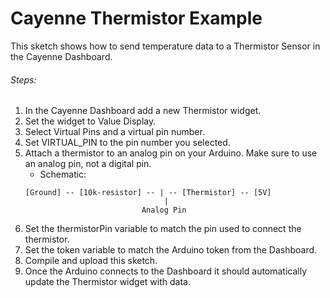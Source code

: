 # Cayenne Thermistor Example

This sketch shows how to send temperature data to a Thermistor Sensor in the Cayenne Dashboard.

###### Steps:
1. In the Cayenne Dashboard add a new Thermistor widget.
2. Set the widget to Value Display.
3. Select Virtual Pins and a virtual pin number.
4. Set VIRTUAL_PIN to the pin number you selected.
5. Attach a thermistor to an analog pin on your Arduino. Make sure to use an analog pin, not a digital pin.
   * Schematic:
   ```
   [Ground] -- [10k-resistor] -- | -- [Thermistor] -- [5V]
                                  |
                             Analog Pin
   ```
6. Set the thermistorPin variable to match the pin used to connect the thermistor.
7. Set the token variable to match the Arduino token from the Dashboard.
8. Compile and upload this sketch.
9. Once the Arduino connects to the Dashboard it should automatically update the Thermistor widget with data.

